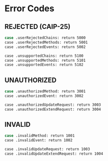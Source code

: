 # Error Codes

## REJECTED (CAIP-25)

```sh
case .userRejectedChains: return 5000
case .userRejectedMethods: return 5001
case .userRejectedEvents: return 5002

case .unsupportedChains: return 5100
case .unsupportedMethods: return 5101
case .unsupportedEvents: return 5102
```

## UNAUTHORIZED

```sh
case .unauthorizedMethod: return 3001
case .unauthorizedEvent: return 3002

case .unauthorizedUpdateRequest: return 3003
case .unauthorizedExtendRequest: return 3004
```

## INVALID

```sh
case .invalidMethod: return 1001
case .invalidEvent: return 1002

case .invalidUpdateRequest: return 1003
case .invalidUpdateExtendRequest: return 1004
```
